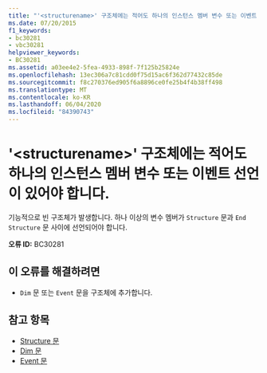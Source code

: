 ```yaml
---
title: "'<structurename>' 구조체에는 적어도 하나의 인스턴스 멤버 변수 또는 이벤트 선언이 있어야 합니다."
ms.date: 07/20/2015
f1_keywords:
- bc30281
- vbc30281
helpviewer_keywords:
- BC30281
ms.assetid: a03ee4e2-5fea-4933-898f-7f125b25824e
ms.openlocfilehash: 13ec306a7c81cdd0f75d15ac6f362d77432c85de
ms.sourcegitcommit: f8c270376ed905f6a8896ce0fe25b4f4b38ff498
ms.translationtype: MT
ms.contentlocale: ko-KR
ms.lasthandoff: 06/04/2020
ms.locfileid: "84390743"
---
```

# <a name="structure-structurename-must-contain-at-least-one-instance-member-variable-or-event-declaration"></a>'\<structurename>' 구조체에는 적어도 하나의 인스턴스 멤버 변수 또는 이벤트 선언이 있어야 합니다.
기능적으로 빈 구조체가 발생합니다. 하나 이상의 변수 멤버가 `Structure` 문과 `End Structure` 문 사이에 선언되어야 합니다.  
  
 **오류 ID:** BC30281  
  
## <a name="to-correct-this-error"></a>이 오류를 해결하려면  
  
- `Dim` 문 또는 `Event` 문을 구조체에 추가합니다.  
  
## <a name="see-also"></a>참고 항목

- [Structure 문](../language-reference/statements/structure-statement.md)
- [Dim 문](../language-reference/statements/dim-statement.md)
- [Event 문](../language-reference/statements/event-statement.md)
